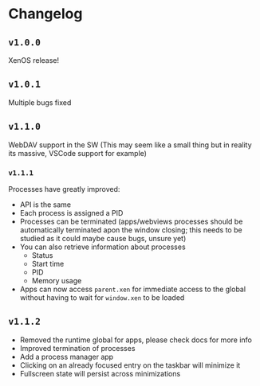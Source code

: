 # Changelog 
## `v1.0.0`
XenOS release!

## `v1.0.1`
Multiple bugs fixed

## `v1.1.0`
WebDAV support in the SW (This may seem like a small thing but in reality its massive, VSCode support for example)

### `v1.1.1`
Processes have greatly improved:
- API is the same
- Each process is assigned a PID
- Processes can be terminated (apps/webviews processes should be automatically terminated apon the window closing; this needs to be studied as it could maybe cause bugs, unsure yet)
- You can also retrieve information about processes
    - Status
    - Start time
    - PID
    - Memory usage
- Apps can now access `parent.xen` for immediate access to the global without having to wait for `window.xen` to be loaded 

## `v1.1.2`
- Removed the runtime global for apps, please check docs for more info
- Improved termination of processes
- Add a process manager app
- Clicking on an already focused entry on the taskbar will minimize it
- Fullscreen state will persist across minimizations